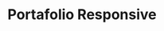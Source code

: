 # Portafolio Responsive
<!-- ## [Watch it on youtube](https://youtu.be/AKNvTxWOdKw) -->
<!-- ### Portfolio responsive complete
A clean and nice web portfolio for designer or developer. That includes almost everything you want to show. At first, your name, links to social networks and a great image. Then the About section displays more information about you. Then the list of Skills it offers. It also has a section where it shows some recent work. And at the bottom it has a form, and at the end with a footer. -->
<!-- 
Don't forget to join the channel for more videos like this.
[Bedimcode](https://www.youtube.com/c/Bedimcode)
 -->
